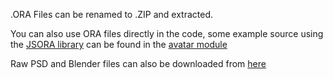 .ORA Files can be renamed to .ZIP and extracted.

You can also use ORA files directly in the code, some example source using the [JSORA library](https://gitlab.com/inklabapp/jsora) can be found in the [avatar module](https://github.com/alto-io/xgr-arcadians/blob/main/avatar/index.jsx)

Raw PSD and Blender files can also be downloaded from [here](https://github.com/alto-io/xgr-arcadians/tree/main/public/raw)